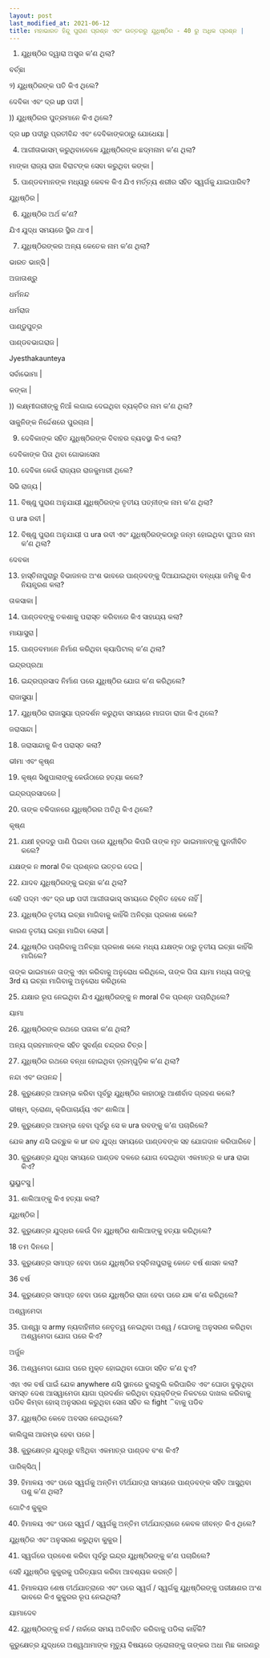 ```yaml
---
layout: post
last_modified_at: 2021-06-12
title: ମହାଭାରତ ହିନ୍ଦୁ ପୁରାଣ ପ୍ରଶ୍ନ ଏବଂ ଉତ୍ତରରୁ ଯୁଧିଷ୍ଠିର - 40 ରୁ ଅଧିକ ପ୍ରଶ୍ନ |
---
```


1) ଯୁଧିଷ୍ଠିର ଦ୍ୱାରା ଅସ୍ତ୍ର କ’ଣ ଥିଲା?

ବର୍ଚ୍ଛା

୨) ଯୁଧିଷ୍ଠିରଙ୍କ ପତି କିଏ ଥିଲେ?

ଦେବିକା ଏବଂ ଦ୍ର up ପଦୀ |

)) ଯୁଧିଷ୍ଠିରର ପୁତ୍ରମାନେ କିଏ ଥିଲେ?

ଦ୍ର up ପଦୀରୁ ପ୍ରତୀବିନ୍ଦ ଏବଂ ଦେବିକାଙ୍କଠାରୁ ଯୋଧେୟା |

 
4) ଆଗୀତାଭାସମ୍ କରୁଥିବାବେଳେ ଯୁଧିଷ୍ଠିରଙ୍କ ଛଦ୍ମନାମ କ’ଣ ଥିଲା?

ମାଙ୍କା ରାଜ୍ୟ ରାଜା ବିରାଟଙ୍କ ସେବା କରୁଥିବା କଙ୍କା |

5) ପାଣ୍ଡବମାନଙ୍କ ମଧ୍ୟରୁ କେବଳ କିଏ ଯିଏ ମର୍ତ୍ତ୍ୟ ଶରୀର ସହିତ ସ୍ୱର୍ଗକୁ ଯାଇପାରିବ?

ଯୁଧିଷ୍ଠିର |

6) ଯୁଧିଷ୍ଠିର ଅର୍ଥ କ’ଣ?

ଯିଏ ଯୁଦ୍ଧ ସମୟରେ ସ୍ଥିର ଥାଏ |

7) ଯୁଧିଷ୍ଠିରଙ୍କର ଅନ୍ୟ କେତେକ ନାମ କ’ଣ ଥିଲା?

ଭାରତ ଭାନ୍ସି |

ଅଜାତାଶ୍ରୁ

ଧର୍ମନନ୍ଦ

ଧର୍ମରାଜ

ପାଣ୍ଡୁପୁତ୍ର

ପାଣ୍ଡବଭାଗରାଜ |

Jyesthakaunteya

ସର୍ବାଭୋମା |

କଙ୍କା |

)) ଲକ୍ଷ୍ମୀଗରୀଙ୍କୁ ନିଆଁ ଲଗାଇ ଦେଇଥିବା ବ୍ୟକ୍ତିର ନାମ କ’ଣ ଥିଲା?

ସାକୁନିଙ୍କ ନିର୍ଦ୍ଦେଶରେ ପୁରଚାନା |

9) ଦେବିକାଙ୍କ ସହିତ ଯୁଧିଷ୍ଠିରଙ୍କ ବିବାହର ବ୍ୟବସ୍ଥା କିଏ କଲା?

ଦେବିକାଙ୍କ ପିତା ଥିବା ଗୋଭାସେନା

10) ଦେବିକା କେଉଁ ରାଜ୍ୟର ରାଜକୁମାରୀ ଥିଲେ?

ସିଭି ରାଜ୍ୟ |

11) ବିଷ୍ଣୁ ପୁରାଣ ଅନୁଯାୟୀ ଯୁଧିଷ୍ଠିରଙ୍କ ତୃତୀୟ ପତ୍ନୀଙ୍କ ନାମ କ’ଣ ଥିଲା?

ପ ura ରବୀ |

12) ବିଷ୍ଣୁ ପୁରାଣ ଅନୁଯାୟୀ ପ ura ରବୀ ଏବଂ ଯୁଧିଷ୍ଠିରଙ୍କଠାରୁ ଜନ୍ମ ହୋଇଥିବା ପୁଅର ନାମ କ’ଣ ଥିଲା?

ଦେବକା

13) ହାସ୍ତିନାପୁରାରୁ ବିଭାଜନର ଅଂଶ ଭାବରେ ପାଣ୍ଡବଙ୍କୁ ଦିଆଯାଇଥିବା ବନ୍ଧ୍ୟା ଜମିକୁ କିଏ ନିୟନ୍ତ୍ରଣ କଲା?

ତାକସାକା |

14) ପାଣ୍ଡବଙ୍କୁ ତକଶାକୁ ପରାସ୍ତ କରିବାରେ କିଏ ସାହାଯ୍ୟ କଲା?

ମାୟାସୁରା |

15) ପାଣ୍ଡବମାନେ ନିର୍ମାଣ କରିଥିବା କ୍ୟାପିଟାଲ୍ କ’ଣ ଥିଲା?

ଇନ୍ଦ୍ରପ୍ରଥା

16) ଇନ୍ଦ୍ରପ୍ରସାଦ ନିର୍ମାଣ ପରେ ଯୁଧିଷ୍ଠିର ଯୋଗ କ’ଣ କରିଥିଲେ?

ରାଜାସୁୟା |

17) ଯୁଧିଷ୍ଠିର ରାଜାସୁୟା ପ୍ରଦର୍ଶନ କରୁଥିବା ସମୟରେ ମାଗଡା ରାଜା କିଏ ଥିଲେ?

ଜରାସାନ୍ଦା |

18) ଜରାସାନ୍ଦାକୁ କିଏ ପରାସ୍ତ କଲା?

ଭୀମା ଏବଂ କୃଷ୍ଣ

19) କୃଷ୍ଣ ସିଶୁପାଲାଙ୍କୁ କେଉଁଠାରେ ହତ୍ୟା କଲେ?

ଇନ୍ଦ୍ରପ୍ରସାଦରେ |

20) ତାଙ୍କ ବଳିଦାନରେ ଯୁଧିଷ୍ଠିରର ଅତିଥି କିଏ ଥିଲେ?

କୃଷ୍ଣ

21) ଯକ୍ଷୀ ହ୍ରଦରୁ ପାଣି ପିଇବା ପରେ ଯୁଧିଷ୍ଠିର କିପରି ତାଙ୍କ ମୃତ ଭାଇମାନଙ୍କୁ ପୁନର୍ଜୀବିତ କଲେ?

ଯକ୍ଷଙ୍କ ନ moral ତିକ ପ୍ରଶ୍ନର ଉତ୍ତର ଦେଇ |

22) ଯାଦବ ଯୁଧିଷ୍ଠିରଙ୍କୁ ଇଚ୍ଛା କ’ଣ ଥିଲା?

ସେହି ପଦ୍ମ ଏବଂ ଦ୍ର up ପଦୀ ଆଗୀତାଭାସ୍ ସମୟରେ ଚିହ୍ନିତ ହେବେ ନାହିଁ |
 
23) ଯୁଧିଷ୍ଠିର ତୃତୀୟ ଇଚ୍ଛା ମାଗିବାକୁ କାହିଁକି ଅନିଚ୍ଛା ପ୍ରକାଶ କଲେ?

କାରଣ ତୃତୀୟ ଇଚ୍ଛା ମାଗିବା ଲୋଭୀ |

24) ଯୁଧିଷ୍ଠିର ପଚାରିବାକୁ ଅନିଚ୍ଛା ପ୍ରକାଶ କଲେ ମଧ୍ୟ ଯକ୍ଷଙ୍କ ଠାରୁ ତୃତୀୟ ଇଚ୍ଛା କାହିଁକି ମାଗିଲେ?

ତାଙ୍କ ଭାଇମାନେ ତାଙ୍କୁ ଏହା କରିବାକୁ ଅନୁରୋଧ କରିଥିଲେ, ତାଙ୍କ ପିତା ୟାମା ମଧ୍ୟ ତାଙ୍କୁ 3rd ୟ ଇଚ୍ଛା ମାଗିବାକୁ ଅନୁରୋଧ କରିଥିଲେ

25) ଯକ୍ଷାର ରୂପ ନେଇଥିବା ଯିଏ ଯୁଧିଷ୍ଠିରଙ୍କୁ ନ moral ତିକ ପ୍ରଶ୍ନ ପଚାରିଥିଲେ?

ୟାମା

26) ଯୁଧିଷ୍ଠିରଙ୍କ ରଥରେ ପତାକା କ’ଣ ଥିଲା?

ଅନ୍ୟ ଗ୍ରହମାନଙ୍କ ସହିତ ସୁବର୍ଣ୍ଣ ଚନ୍ଦ୍ରର ଚିତ୍ର |

27) ଯୁଧିଷ୍ଠିର ରଥରେ ବନ୍ଧା ହୋଇଥିବା ଡ଼୍ରମ୍ଗୁଡ଼ିକ କ’ଣ ଥିଲା?

ନନ୍ଦା ଏବଂ ଉପନନ୍ଦ |

28) କୁରୁକ୍ଷେତ୍ର ଆରମ୍ଭ କରିବା ପୂର୍ବରୁ ଯୁଧିଷ୍ଠିର କାହାଠାରୁ ଆଶୀର୍ବାଦ ଗ୍ରହଣ କଲେ?

ଭୀଷ୍ମ, ଦ୍ରୋଣା, କ୍ରିପାଚାର୍ଯ୍ୟ ଏବଂ ଶାଲିଆ |

29) କୁରୁକ୍ଷେତ୍ର ଆରମ୍ଭ ହେବା ପୂର୍ବରୁ ସେ କ ura ରବଙ୍କୁ କ’ଣ ପଚାରିଲେ?

ଯେକ any ଣସି ଇଚ୍ଛୁକ କ ur ରବ ଯୁଦ୍ଧ ସମୟରେ ପାଣ୍ଡବଙ୍କ ସହ ଯୋଗଦାନ କରିପାରିବେ |

30) କୁରୁକ୍ଷେତ୍ର ଯୁଦ୍ଧ ସମୟରେ ପାଣ୍ଡବ ଦଳରେ ଯୋଗ ଦେଇଥିବା ଏକମାତ୍ର କ ura ରାଭା କିଏ?

ୟୁୟୁଟସୁ |

31) ଶାଲିଆଙ୍କୁ କିଏ ହତ୍ୟା କଲା?

ଯୁଧିଷ୍ଠିର |

32) କୁରୁକ୍ଷେତ୍ର ଯୁଦ୍ଧର କେଉଁ ଦିନ ଯୁଧିଷ୍ଠିର ଶାଲିଆଙ୍କୁ ହତ୍ୟା କରିଥିଲେ?

18 ତମ ଦିନରେ |

33) କୁରୁକ୍ଷେତ୍ର ସମାପ୍ତ ହେବା ପରେ ଯୁଧିଷ୍ଠିର ହସ୍ତିନାପୁରାକୁ କେତେ ବର୍ଷ ଶାସନ କଲା?

36 ବର୍ଷ

34) କୁରୁକ୍ଷେତ୍ର ସମାପ୍ତ ହେବା ପରେ ଯୁଧିଷ୍ଠିର ରାଜା ହେବା ପରେ ଯଜ୍ଞ କ’ଣ କରିଥିଲେ?

ଅଶ୍ୱାମେଦା

35) ପାଶ୍ୱା ସ army ନ୍ୟବାହିନୀର ନେତୃତ୍ୱ ନେଇଥିବା ଅଶ୍ୱ / ଘୋଡାକୁ ଅନୁସରଣ କରିଥିବା ଅଶ୍ୱମେଦା ଯୋଗ ପରେ କିଏ?

ଅର୍ଜୁନ

36) ଅଶ୍ୱମେଦା ଯୋଗ ପରେ ମୁକ୍ତ ହୋଇଥିବା ଘୋଡା ସହିତ କ’ଣ ହୁଏ?

ଏହା ଏକ ବର୍ଷ ପାଇଁ ଯେକ anywhere ଣସି ସ୍ଥାନରେ ବୁଲାବୁଲି କରିପାରିବ ଏବଂ ଘୋଡା ବୁଲୁଥିବା ସମସ୍ତ ଦେଶ ଆସୱାମେଡା ୟାଗା ପ୍ରଦର୍ଶନ କରିଥିବା ବ୍ୟକ୍ତିଙ୍କ ନିକଟରେ ଦାଖଲ କରିବାକୁ ପଡିବ କିମ୍ବା ହୋସ୍ ଅନୁସରଣ କରୁଥିବା ସେନା ସହିତ ଲ fight ିବାକୁ ପଡିବ

37) ଯୁଧିଷ୍ଠିର କେବେ ଅବସର ନେଇଥିଲେ?

କାଲିଗୁଳା ଆରମ୍ଭ ହେବା ପରେ |

38) କୁରୁକ୍ଷେତ୍ର ଯୁଦ୍ଧରୁ ବଞ୍ଚିଥିବା ଏକମାତ୍ର ପାଣ୍ଡବ ବଂଶ କିଏ?

ପାରିକ୍ସିଥ୍ |

39) ହିମାଳୟ ଏବଂ ପରେ ସ୍ୱର୍ଗକୁ ଅନ୍ତିମ ତୀର୍ଥଯାତ୍ରା ସମୟରେ ପାଣ୍ଡବଙ୍କ ସହିତ ଆସୁଥିବା ପଶୁ କ’ଣ ଥିଲା?

ଗୋଟିଏ କୁକୁର

40) ହିମାଳୟ ଏବଂ ପରେ ସ୍ୱର୍ଗ / ସ୍ୱର୍ଗକୁ ଅନ୍ତିମ ତୀର୍ଥଯାତ୍ରାରେ କେବଳ ଜୀବନ୍ତ କିଏ ଥିଲେ?

ଯୁଧିଷ୍ଠିର ଏବଂ ଅନୁସରଣ କରୁଥିବା କୁକୁର |

41) ସ୍ୱର୍ଗରେ ପ୍ରବେଶ କରିବା ପୂର୍ବରୁ ଇନ୍ଦ୍ର ଯୁଧିଷ୍ଠିରଙ୍କୁ କ’ଣ ପଚାରିଲେ?

ସେହି ଯୁଧିଷ୍ଠିର କୁକୁରକୁ ପରିତ୍ୟାଗ କରିବା ଆବଶ୍ୟକ କରନ୍ତି |

41) ହିମାଳୟର ଶେଷ ତୀର୍ଥଯାତ୍ରାରେ ଏବଂ ପରେ ସ୍ୱର୍ଗ / ସ୍ୱର୍ଗକୁ ଯୁଧିଷ୍ଠିରଙ୍କୁ ପରୀକ୍ଷଣର ଅଂଶ ଭାବରେ କିଏ କୁକୁରର ରୂପ ନେଇଥିଲା?

ୟାମାଦେବ

42) ଯୁଧିଷ୍ଠିରଙ୍କୁ ନର୍କ / ନାର୍କରେ ସମୟ ଅତିବାହିତ କରିବାକୁ ପଡିଲା କାହିଁକି?

କୁରୁକ୍ଷେତ୍ର ଯୁଦ୍ଧରେ ଅଶ୍ୱଥାମାଙ୍କ ମୃତ୍ୟୁ ବିଷୟରେ ଡ୍ରୋନାଙ୍କୁ ତାଙ୍କର ଅଧା ମିଛ କାରଣରୁ


